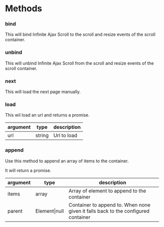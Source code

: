 Methods
=======

### bind

This will bind Infinite Ajax Scroll to the scroll and resize events of the scroll container.

### unbind

This will unbind Infinite Ajax Scroll from the scroll and resize events of the scroll container.

### next

This will load the next page manually.

### load

This wil load an url and returns a promise.

argument  | type           | description 
--------- | -------------- | -------------
url       | string         | Url to load

### append

Use this method to append an array of items to the container.

It will return a promise.

argument  | type           | description 
--------- | -------------- | -------------
items     | array<Element> | Array of element to append to the container
parent    | Element\|null  | Container to append to. When none given it falls back to the configured container
